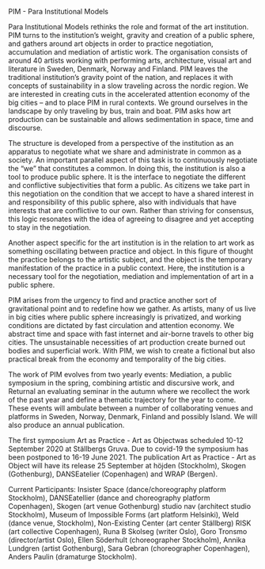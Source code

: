 PIM - Para Institutional Models

Para Institutional Models rethinks the role and format of the art institution. PIM turns
to the institution’s weight, gravity and creation of a public sphere, and gathers around art
objects in order to practice negotiation, accumulation and mediation of artistic work. The
organisation consists of around 40 artists working with performing arts, architecture, visual
art and literature in Sweden, Denmark, Norway and Finland.
PIM leaves the traditional institution’s gravity point of the nation, and replaces it with
concepts of sustainability in a slow traveling across the nordic region. We are interested in
creating cuts in the accelerated attention economy of the big cities – and to place PIM in
rural contexts. We ground ourselves in the landscape by only traveling by bus, train and
boat. PIM asks how art production can be sustainable and allows sedimentation in space,
time and discourse.

The structure is developed from a perspective of the institution as an apparatus to
negotiate what we share and administrate in common as a society. An important parallel
aspect of this task is to continuously negotiate the “we” that constitutes a common. 
In doing this, the institution is also a tool to produce public sphere. It is the interface to
negotiate the different and conflictive subjectivities that form a public. As citizens we take
part in this negotiation on the condition that we accept to have a shared interest in and
responsibility of this public sphere, also with individuals that have interests that are
conflictive to our own. Rather than striving for consensus, this logic resonates with the idea
of agreeing to disagree and yet accepting to stay in the negotiation. 

Another aspect specific for the art institution is in the relation to art work as something
oscillating between practice and object. In this figure of thought the practice belongs to the
artistic subject, and the object is the temporary manifestation of the practice in a public
context. Here, the institution is a necessary tool for the negotiation, mediation and
implementation of art in a public sphere.

PIM arises from the urgency to find and practice another sort of gravitational point and to
redefine how we gather. As artists, many of us live in big cities where public sphere
increasingly is privatized, and working conditions are dictated by fast circulation and
attention economy. We abstract time and space with fast internet and air-borne travels to
other big cities. The unsustainable necessities of art production create burned out bodies
and superficial work. With PIM, we wish to create a fictional but also practical break from
the economy and temporality of the big cities.

The work of PIM evolves from two yearly events: Mediation, a public symposium in the
spring, combining artistic and discursive work, and Returnal an evaluating seminar in the
autumn where we recollect the work of the past year and define a thematic trajectory for
the year to come. These events will ambulate between a number of collaborating venues
and platforms in Sweden, Norway, Denmark, Finland and possibly Island. We will also
produce an annual publication.

The first symposium Art as Practice - Art as Objectwas scheduled 10-12 September 2020 at Ställbergs Gruva. Due to covid-19 the symposium has been postponed to 16-19 June 2021.
The publication Art as Practice - Art as Object will have its release 25 September at höjden (Stockholm), Skogen (Gothenburg), DANSEatelier (Copenhagen) and WRAP (Bergen).

Current Participants: Insister Space (dance/choreography platform Stockholm),
DANSEatellier (dance and choreography platform Copenhagen), Skogen (art venue
Gothenburg) studio nav (architect studio Stockholm), Museum of Impossible Forms (art
platform Helsinki), Weld (dance venue, Stockholm), Non-Existing Center (art center
Ställberg) RISK (art collective Copenhagen), Runa B Skolseg (writer Oslo), Goro Tronsmo
(director/artist Oslo), Ellen Söderhult (choreographer Stockholm), Annika Lundgren (artist
Gothenburg), Sara Gebran (choreographer Copenhagen), Anders Paulin (dramaturge
Stockholm).

